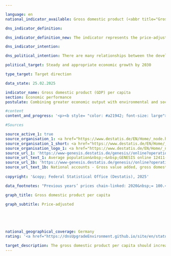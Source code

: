 ```yaml
---

language: en        
national_indicator_available: Gross domestic product (<abbr title="Gross domestic product" tabindex="0">GDP</abbr>) per capita        

dns_indicator_definition:         

dns_indicator_definition_new: The indicator represents the price-adjusted gross domestic product (<abbr title="Gross domestic product" tabindex="0">GDP</abbr>) per inhabitant in Germany on the basis of 2020&nbsp;(in <abbr title="Euro" tabindex="0">EUR</abbr> 1,000). <abbr title="Gross domestic product" tabindex="0">GDP</abbr> measures the value of domestically generated output. Residents are defined as all persons who have their permanent place of residence in Germany.        

dns_indicator_intention:         

dns_political_intention: There are many relationships between the development of gross domestic product (<abbr title="Gross domestic product" tabindex="0">GDP</abbr>) and the other indicators of the sustainability strategy. Social factors such as population structure, labour supply, the education system and social cohesion in society play an important role in the international competitiveness of the economy. <abbr title="Gross domestic product" tabindex="0">GDP</abbr> is considered an important indicator for the economic cycle and growth of an economy.        

political_target: Steady and appropriate economic growth by 2030        

type_target: Target direction        

data_state: 25.02.2025        

indicator_name: Gross domestic product (GDP) per capita        
section: Economic performance        
postulate: Combining greater economic output with environmental and social responsibility        

#content         
content_and_progress: '<p><b style= "color: #a21942; font-size: large">8.4&nbsp;Gross domestic product (<abbr title="Gross domestic product" tabindex="0">GDP</abbr>) per capita</b><br><br>In 2021, the price adjusted <abbr title="Gross domestic product" tabindex="0">GDP</abbr> was 38,509&nbsp;euros per capita and, thus, 2.6&nbsp;% higher than in the previous year. Between 1991&nbsp;and 2021, price-adjusted <abbr title="Gross domestic product" tabindex="0">GDP</abbr> per head of population increased by a total of 38.8&nbsp;%. In consequence of the <abbr title="Coronavirus SARS-CoV-2" tabindex="0">COVID-19</abbr>&nbsp;pandemic, the price adjusted <abbr title="Gross domestic product" tabindex="0">GDP</abbr> per head of population decreased in 2020&nbsp;by 3.8&nbsp;%. Only in 2009, price adjusted per capita <abbr title="Gross domestic product" tabindex="0">GDP</abbr> fell by 5.4&nbsp;% as a result of the global financial and economic crisis and, thus, decreased to a larger extent. The absent definition for appropriate and continuous economic growth causes the consideration of the average annual change for the preceding five years. These was 0.7&nbsp;%. Therefore, the indicator developed in a positive direction long-term.<br><br>Considering the results of the German Länder, Mecklenburg Western Pomerania had the lowest (26,500&nbsp;euros) and Hamburg had the highest (59,700&nbsp;euros) real <abbr title="Gross domestic product" tabindex="0">GDP</abbr> per capita.<br><br><abbr title="Gross domestic product" tabindex="0">GDP</abbr> expresses the value of total economic output produced within the country in a reference period. It focuses primarily on market goods and services and public goods and services. The value of <abbr title="Gross domestic product" tabindex="0">GDP</abbr> is determined quarterly and annually by the Federal Statistical Office and the statistical offices of the Länder on the basis of internationally harmonised rules and standards, such as the European System of National and Regional Accounts (<abbr title="European System of National and Regional Accounts" tabindex="0">ESA</abbr>).<br><br><abbr title="Gross domestic product" tabindex="0">GDP</abbr> is a key variable in the national accounts. The national accounts are the consolidation of several accounts that portray the economic activity of a given period. The results are recorded in the form of a closed sequence of accounts and presented in tables. The national accounts calculations were last reviewed and revised in 2019&nbsp;as part of their periodic major revision, and the reference year was changed to 2015. This resulted in new rates of change for real gross domestic product as a whole. The overall economic picture, however, has remained largely unchanged.<br><br><abbr title="Gross domestic product" tabindex="0">GDP</abbr> is not designed to portray all of the social aspects that can be included in a measurement of overall well-being. If these variables are to be measured too, Additional indicators are needed that are specifically designed for these purposes. This includes <abbr title="for example (exempli gratia)" tabindex="0">e.g.</abbr> environmental economic accounts that portray the interactions between the economy and the environment and indicators showing, for example, the volume of unpaid work in households. Furthermore, the distribution of income and assets among different population groups is not shown by <abbr title="Gross domestic product" tabindex="0">GDP</abbr> either.<br><br>Stock changes are not reflected in <abbr title="Gross domestic product" tabindex="0">GDP</abbr>, except in the case of capital stock resulting from the calculation of investments and depreciation. Key economic variables like quantities and qualities of human capital, such as education and health, of social capital, such as security and integration, and of natural capital, such as resources and ecosystems, are not factored into <abbr title="Gross domestic product" tabindex="0">GDP</abbr>. It is therefore impossible to conclude whether <abbr title="Gross domestic product" tabindex="0">GDP</abbr> and its growth have served to preserve capital in the fullest sense. This means that <abbr title="Gross domestic product" tabindex="0">GDP</abbr> cannot be used to gauge the sustainability of economic growth.<br><br>The basis for the calculation of per capita <abbr title="Gross domestic product" tabindex="0">GDP</abbr> comprise the average population figures interpolated and extrapolated by the Federal Statistical Office from the 2011&nbsp;census data.</p>'                

#Sources        

source_active_1: true
source_organisation_1: <a href="https://www.destatis.de/EN/Home/_node.html" target="_blank">Federal Statistical Office</a>
source_organisation_1_short: <a href="https://www.destatis.de/EN/Home/_node.html" target="_blank">Federal Statistical Office</a>
source_organisation_logo_1: <a href="https://www.destatis.de/EN/Home/_node.html" target="_blank"><img src="https://dnsTestEnvironment.github.io/dns-indicators/public/OrgImgEn/destatis.png" alt="Federal Statistical Office" title=" Click here to visit the homepage of the organizationFederal Statistical Office" style="height:60px; width:148px; border:transparent"/></a>
source_url_1: 'https://www-genesis.destatis.de/genesis//online?operation=table&code=12411-0041&bypass=true&levelindex=1&levelid=1660802268437&language=en'
source_url_text_1: Average population&nbsp;–&nbsp;GENESIS online 12411-0041
source_url_1b: 'https://www-genesis.destatis.de/genesis//online?operation=table&code=81000-0001&bypass=true&levelindex=1&levelid=1660802268437&language=en'
source_url_text_1b: National accounts - Gross value added, gross domestic product&nbsp;–&nbsp;GENESIS online 81000-0001
        
copyright: '&copy; Federal Statistical Office (Destatis), 2025'        

data_footnotes: "Previous years’ prices chain-linked: 2020&nbsp;= 100.<br>• 2021&nbsp;to 2024&nbsp;provisional data."        

graph_title: Gross domestic product per capita        

graph_subtitle: Price-adjusted        

        

                

national_geographical_coverage: Germany        
rating: '<a href="https://dnsUpgradeEnvironment.github.io/site/en/status"><img src="https://sdg-indikatoren.de/public/Wettersymbole/Blitz.png" title="In 2024 neither the average value nor the last change pointed in the right direction." alt="Weathersymbol: Thuder strom"/></a>'        

target_description: The gross domestic product per capita should increase.<br><br><br>Based on the target formulation, indicator 8.4&nbsp;for 2024&nbsp;is rated as "Thunderstorm". The value of the indicator has decreased both from 2023&nbsp;to 2024&nbsp;and on average from 2019&nbsp;to 2024.        
---
```


